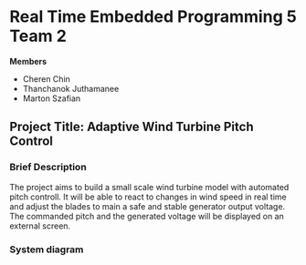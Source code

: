 # Real Time Embedded Programming 5 Team 2 
**Members**
  - Cheren Chin
  - Thanchanok Juthamanee
  - Marton Szafian

## Project Title: Adaptive Wind Turbine Pitch Control
### Brief Description
The project aims to build a small scale wind turbine model with automated pitch controll. It will be able to react to changes in wind speed in real time and adjust the blades to main a safe and stable generator output voltage. The commanded pitch and the generated voltage will be displayed on an external screen.

### System diagram



